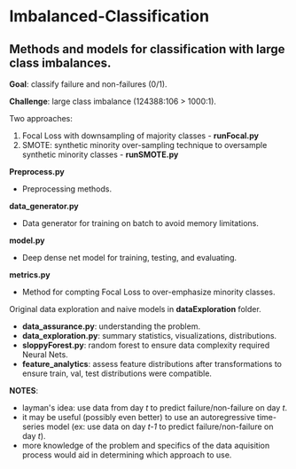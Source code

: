 # Imbalanced-Classification
## Methods and models for classification with large class imbalances. 

**Goal**: classify failure and non-failures (0/1). 

**Challenge**: large class imbalance (124388:106 > 1000:1).

Two approaches:
  1. Focal Loss with downsampling of majority classes - **runFocal.py**
  2. SMOTE: synthetic minority over-sampling technique to oversample synthetic minority classes - **runSMOTE.py**
  

**Preprocess.py**
  - Preprocessing methods. 
  
**data_generator.py**
  - Data generator for training on batch to avoid memory limitations.  
  
**model.py**
  - Deep dense net model for training, testing, and evaluating.
  
**metrics.py**
  - Method for compting Focal Loss to over-emphasize minority classes. 
  
Original data exploration and naive models in **dataExploration** folder. 
  - **data_assurance.py**: understanding the problem. 
  - **data_exploration.py**: summary statistics, visualizations, distributions. 
  - **sloppyForest.py**: random forest to ensure data complexity required Neural Nets.
  - **feature_analytics**: assess feature distributions after transformations to ensure train, val, test distributions were compatible. 
  
**NOTES**:
  - layman's idea: use data from day *t* to predict failure/non-failure on day *t*.  
  - it may be useful (possibly even better) to use an autoregressive time-series model (ex: use data on day *t-1* to predict failure/non-failure on day *t*).
  - more knowledge of the problem and specifics of the data aquisition process would aid in determining which approach to use. 
